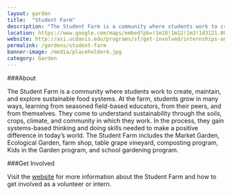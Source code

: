 ```yaml
---
layout: garden
title:  "Student Farm"
description: "The Student Farm is a community where students work to create, maintain, and explore sustainable food systems."
location: https://www.google.com/maps/embed?pb=!1m18!1m12!1m3!1d3121.0864999498694!2d-121.75469868461086!3d38.531774176017485!2m3!1f0!2f0!3f0!3m2!1i1024!2i768!4f13.1!3m3!1m2!1s0x0%3A0x0!2zMzjCsDMyJzIwLjAiTiAxMjHCsDQ1JzUxLjYiVw!5e0!3m2!1sen!2sus!4v1459360437536
website: http://asi.ucdavis.edu/programs/sf/get-involved/internships-and-volunteer-positions
permalink: /gardens/student-farm
banner-image: /media/placeholder4.jpg
category: Garden
---
```


###About

The Student Farm is a community where students work to create, maintain, and explore sustainable food systems. At the farm, students grow in many ways, learning from seasoned field-based educators, from their peers, and from themselves. They come to understand sustainability through the soils, crops, climate, and community in which they work. In the process, they gain systems-based thinking and doing skills needed to make a positive difference in today’s world. The Student Farm includes the Market Garden, Ecological Garden, farm shop, table grape vineyard, composting program, Kids in the Garden program, and school gardening program.


###Get Involved

Visit the [website](http://asi.ucdavis.edu/programs/sf/get-involved/internships-and-volunteer-positions) for more information about the Student Farm and how to get involved as a volunteer or intern.


